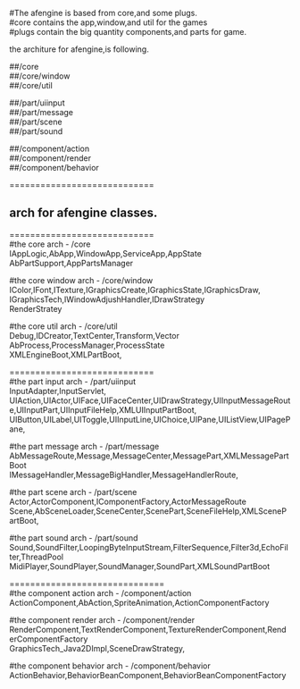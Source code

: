 #The afengine is based from core,and some plugs.  
#core contains the app,window,and util for the games  
#plugs contain the big quantity components,and parts for game.  
  
the architure for afengine,is following.  

##/core  
##/core/window  
##/core/util  
  
##/part/uiinput  
##/part/message  
##/part/scene  
##/part/sound  
  
##/component/action  
##/component/render  
##/component/behavior  
  
============================  
## arch for afengine classes.  
============================  
#the core arch - /core  
IAppLogic,AbApp,WindowApp,ServiceApp,AppState  
AbPartSupport,AppPartsManager  
  
#the core window arch - /core/window  
IColor,IFont,ITexture,IGraphicsCreate,IGraphicsState,IGraphicsDraw,  
IGraphicsTech,IWindowAdjushHandler,IDrawStrategy  
RenderStratey  
  
#the core util arch -  /core/util  
Debug,IDCreator,TextCenter,Transform,Vector  
AbProcess,ProcessManager,ProcessState  
XMLEngineBoot,XMLPartBoot,  
  
============================  
#the part input arch - /part/uiinput  
InputAdapter,InputServlet,  
UIAction,UIActor,UIFace,UIFaceCenter,UIDrawStrategy,UIInputMessageRoute,UIInputPart,UIInputFileHelp,XMLUIInputPartBoot,  
UIButton,UILabel,UIToggle,UIInputLine,UIChoice,UIPane,UIListView,UIPagePane,  
  
#the part message arch - /part/message  
AbMessageRoute,Message,MessageCenter,MessagePart,XMLMessagePartBoot  
IMessageHandler,MessageBigHandler,MessageHandlerRoute,  
  
#the part scene arch - /part/scene  
Actor,ActorComponent,IComponentFactory,ActorMessageRoute  
Scene,AbSceneLoader,SceneCenter,ScenePart,SceneFileHelp,XMLScenePartBoot,  
  
#the part sound arch - /part/sound  
Sound,SoundFilter,LoopingByteInputStream,FilterSequence,Filter3d,EchoFilter,ThreadPool  
MidiPlayer,SoundPlayer,SoundManager,SoundPart,XMLSoundPartBoot  
  
==============================  
#the component action arch - /component/action  
ActionComponent,AbAction,SpriteAnimation,ActionComponentFactory  
  
#the component render arch - /component/render  
RenderComponent,TextRenderComponent,TextureRenderComponent,RenderComponentFactory  
GraphicsTech_Java2DImpl,SceneDrawStrategy,  
  
#the component behavior arch - /component/behavior  
ActionBehavior,BehaviorBeanComponent,BehaviorBeanComponentFactory